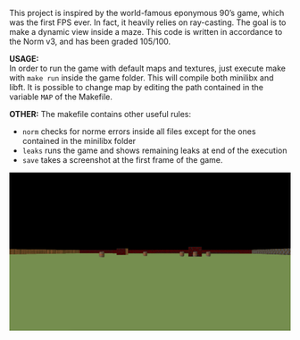 This project is inspired by the world-famous eponymous 90’s game, which was the first FPS ever. In fact, it heavily relies on ray-casting. The goal is to make a dynamic view inside a maze. This code is written in accordance to the Norm v3, and has been graded 105/100.

**USAGE:**<br>
In order to run the game with default maps and textures, just execute make with  `make run` inside the game folder. This will compile both minilibx and libft. It is possible to change map by editing the path contained in the variable `MAP` of the Makefile.

**OTHER:**
The makefile contains other useful rules:
  * `norm` checks for norme errors inside all files except for the ones contained in the minilibx folder
  * `leaks` runs the game and shows remaining leaks at end of the execution
  * `save` takes a screenshot at the first frame of the game.

![Screenshot](https://github.com/Plachido/42/blob/5fc2224fea84efbf8c718bd5731676314a3c8bb9/cub3d/Screenshot.png)
